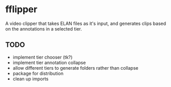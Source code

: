 fflipper
================================

A video clipper that takes ELAN files as it's input, and generates clips based on the annotations in a selected tier.

TODO
-------------------------
* implement tier chooser (tk?)
* implement tier annotation collapse
* allow different tiers to generate folders rather than collapse
* package for distribution
* clean up imports

